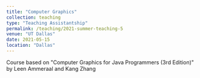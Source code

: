 ```yaml
---
title: "Computer Graphics"
collection: teaching
type: "Teaching Assistantship"
permalink: /teaching/2021-summer-teaching-5
venue: "UT Dallas"
date: 2021-05-15
location: "Dallas"
---
```


Course based on "Computer Graphics for Java Programmers (3rd Edition)" by Leen Ammeraal and Kang Zhang
